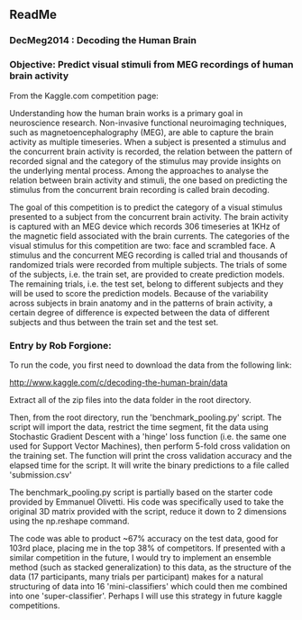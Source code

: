 ## ReadMe

### DecMeg2014 : Decoding the Human Brain

### Objective: Predict visual stimuli from MEG recordings of human brain activity

From the Kaggle.com competition page:

Understanding how the human brain works is a primary goal in neuroscience research. Non-invasive functional neuroimaging techniques, such as magnetoencephalography (MEG), are able to capture the brain activity as multiple timeseries. When a subject is presented a stimulus and the concurrent brain activity is recorded, the relation between the pattern of recorded signal and the category of the stimulus may provide insights on the underlying mental process. Among the approaches to analyse the relation between brain activity and stimuli, the one based on predicting the stimulus from the concurrent brain recording is called brain decoding.

The goal of this competition is to predict the category of a visual stimulus presented to a subject from the concurrent brain activity. The brain activity is captured with an MEG device which records 306 timeseries at 1KHz of the magnetic field associated with the brain currents. The categories of the visual stimulus for this competition are two: face and scrambled face. A stimulus and the concurrent MEG recording is called trial and thousands of randomized trials were recorded from multiple subjects. The trials of some of the subjects, i.e. the train set, are provided to create prediction models. The remaining trials, i.e. the test set, belong to different subjects and they will be used to score the prediction models. Because of the variability across subjects in brain anatomy and in the patterns of brain activity, a certain degree of difference is expected between the data of different subjects and thus between the train set and the test set.


### Entry by Rob Forgione:

To run the code, you first need to download the data from the following link:

http://www.kaggle.com/c/decoding-the-human-brain/data

Extract all of the zip files into the data folder in the root directory.

Then, from the root directory, run the 'benchmark_pooling.py' script. The script will import the data, restrict the time segment, fit the data using Stochastic Gradient Descent with a 'hinge' loss function (i.e. the same one used for Support Vector Machines), then perform 5-fold cross validation on the training set. The function will print the cross validation accuracy and the elapsed time for the script. It will write the binary predictions to a file called 'submission.csv'

The benchmark_pooling.py script is partially based on the starter code provided by Emmanuel Olivetti. His code was specifically used to take the original 3D matrix provided with the script, reduce it down to 2 dimensions using the np.reshape command. 

The code was able to product ~67% accuracy on the test data, good for 103rd place, placing me in the top 38% of competitors. If presented with a similar competition in the future, I would try to implement an ensemble method (such as stacked generalization) to this data, as the structure of the data (17 participants, many trials per participant) makes for a natural structuring of data into 16 'mini-classifiers' which could then me combined into one 'super-classifier'. Perhaps I will use this strategy in future kaggle competitions. 